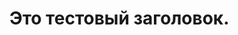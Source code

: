 <!DOCTYPE html>
<html>
<head>
<meta charset="UTF-8">
<meta charset="UTF-8">
<link rel="icon" type="image" href="ссылка">
<link rel="stylesheet" href="style.css">
</head>
<body>
    <h1>Это тестовый заголовок.<h1>
</body>
</html>
